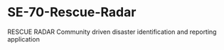 # SE-70-Rescue-Radar
RESCUE RADAR Community driven disaster identification and reporting application
